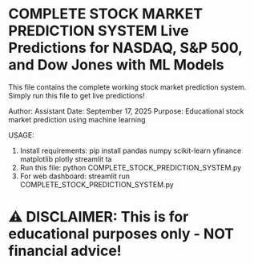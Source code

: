 COMPLETE STOCK MARKET PREDICTION SYSTEM
Live Predictions for NASDAQ, S&P 500, and Dow Jones with ML Models
===============================================================================

This file contains the complete working stock market prediction system.
Simply run this file to get live predictions!

Author: Assistant
Date: September 17, 2025
Purpose: Educational stock market prediction using machine learning

USAGE:
1. Install requirements: pip install pandas numpy scikit-learn yfinance matplotlib plotly streamlit ta
2. Run this file: python COMPLETE_STOCK_PREDICTION_SYSTEM.py
3. For web dashboard: streamlit run COMPLETE_STOCK_PREDICTION_SYSTEM.py

⚠️ DISCLAIMER: This is for educational purposes only - NOT financial advice!
===============================================================================
